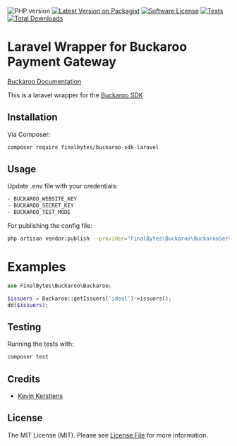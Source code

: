 ![PHP version][ico-php-version]
[![Latest Version on Packagist][ico-version]][link-packagist]
[![Software License][ico-license]](LICENSE.md)
[![Tests][ico-tests]][link-tests]
[![Total Downloads][ico-downloads]][link-downloads]


# Laravel Wrapper for Buckaroo Payment Gateway

[Buckaroo Documentation](https://docs.buckaroo.io/)

This is a laravel wrapper for the [Buckaroo SDK](https://github.com/buckaroo-it/BuckarooSDK_PHP)

## Installation

Via Composer:

``` bash
composer require finalbytes/buckaroo-sdk-laravel
```

## Usage

Update .env file with your credentials:

``` bash
- BUCKAROO_WEBSITE_KEY
- BUCKAROO_SECRET_KEY
- BUCKAROO_TEST_MODE
```

For publishing the config file:

``` bash
php artisan vendor:publish --provider="FinalBytes\Buckaroo\BuckarooServiceProvider"
```

# Examples

``` php
use FinalBytes\Buckaroo\Buckaroo;

$issuers = Buckaroo::getIssuers('ideal')->issuers();
dd($issuers);
```


## Testing

Running the tests with:

``` bash
composer test
``` 



## Credits

- [Kevin Kerstjens][link-author]

## License
The MIT License (MIT). Please see [License File](LICENSE.md) for more information.


[ico-php-version]: https://img.shields.io/packagist/dependency-v/finalbytes/buckaroo-sdk-laravel/php.svg?style=flat-square
[ico-version]: https://img.shields.io/packagist/v/finalbytes/buckaroo-sdk-laravel.svg?style=flat-square
[ico-license]: https://img.shields.io/badge/license-MIT-brightgreen.svg?style=flat-square
[ico-tests]: https://github.com/finalbytes/buckaroo-sdk-laravel/actions/workflows/tests.yml/badge.svg
[ico-downloads]: https://img.shields.io/packagist/dt/finalbytes/buckaroo-sdk-laravel.svg?style=flat-square
[link-author]: https://github.com/avido
[link-packagist]: https://packagist.org/packages/finalbytes/buckaroo-sdk-laravel
[link-tests]: https://github.com/finalbytes/buckaroo-sdk-laravel/actions/workflows/tests.yml?query=workflow%3Atests
[link-downloads]: https://packagist.org/packages/finalbytes/buckaroo-sdk-laravel